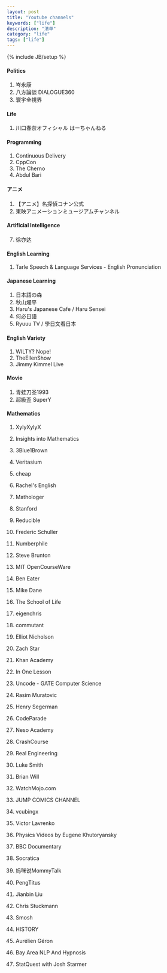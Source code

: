 ```yaml
---
layout: post
title: "Youtube channels"
keywords: ["life"]
description: "清单"
category: "life"
tags: ["life"]
---
```

{% include JB/setup %}


#### Politics
1. 岑永康
2. 八方論談 DIALOGUE360
3. 寰宇全視界

#### Life
1. 川口春奈オフィシャル はーちゃんねる

#### Programming
1. Continuous Delivery
2. CppCon
3. The Cherno
4. Abdul Bari

#### アニメ
1. 【アニメ】名探偵コナン公式
2. 東映アニメーションミュージアムチャンネル

#### Artificial Intelligence
7. 徐亦达 


#### English Learning
1. Tarle Speech & Language Services - English Pronunciation

#### Japanese Learning
1. 日本語の森
2. 秋山燿平
3. Haru's Japanese Cafe / Haru Sensei
4. 何必日語
5. Ryuuu TV / 學日文看日本

#### English Variety
1. WILTY? Nope!
2. TheEllenShow 
3. Jimmy Kimmel Live 

#### Movie
1. 青蛙刀圣1993
2. 超級歪 SuperY

#### Mathematics
1. XylyXylyX
2. Insights into Mathematics
3. 3Blue1Brown

11. Veritasium
16. cheap
19. Rachel's English
20. Mathologer
22. Stanford
24. Reducible
25. Frederic Schuller
26. Numberphile
27. Steve Brunton
29. MIT OpenCourseWare
30. Ben Eater
32. Mike Dane
33. The School of Life
34. eigenchris
35. commutant
36. Elliot Nicholson
37. Zach Star
38. Khan Academy
39. In One Lesson
40. Uncode - GATE Computer Science
41. Rasim Muratovic
42. Henry Segerman
43. CodeParade
45. Neso Academy
46. CrashCourse
47. Real Engineering 
48. Luke Smith
49. Brian Will
50. WatchMojo.com 
51. JUMP COMICS CHANNEL
53. vcubingx
54. Victor Lavrenko
57. Physics Videos by Eugene Khutoryansky
58. BBC Documentary 
59. Socratica
60. 妈咪说MommyTalk
61. PengTitus
62. Jianbin Liu
63. Chris Stuckmann
64. Smosh 
65. HISTORY 
66. Aurélien Géron
67. Bay Area NLP And Hypnosis
68. StatQuest with Josh Starmer 






